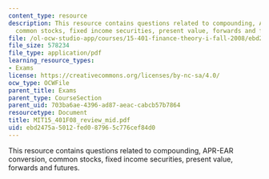 ```yaml
---
content_type: resource
description: This resource contains questions related to compounding, APR-EAR conversion,
  common stocks, fixed income securities, present value, forwards and futures.
file: /ol-ocw-studio-app/courses/15-401-finance-theory-i-fall-2008/ebd2475a5012fed087965c776cef84d0_MIT15_401F08_review_mid.pdf
file_size: 578234
file_type: application/pdf
learning_resource_types:
- Exams
license: https://creativecommons.org/licenses/by-nc-sa/4.0/
ocw_type: OCWFile
parent_title: Exams
parent_type: CourseSection
parent_uid: 703ba6ae-4396-ad87-aeac-cabcb57b7864
resourcetype: Document
title: MIT15_401F08_review_mid.pdf
uid: ebd2475a-5012-fed0-8796-5c776cef84d0
---
```

This resource contains questions related to compounding, APR-EAR conversion, common stocks, fixed income securities, present value, forwards and futures.